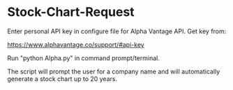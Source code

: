# Stock-Chart-Request

Enter personal API key in configure file for Alpha Vantage API. Get key from:

https://www.alphavantage.co/support/#api-key


Run "python Alpha.py" in command prompt/terminal.

The script will prompt the user for a company name and will automatically
generate a stock chart up to 20 years. 
